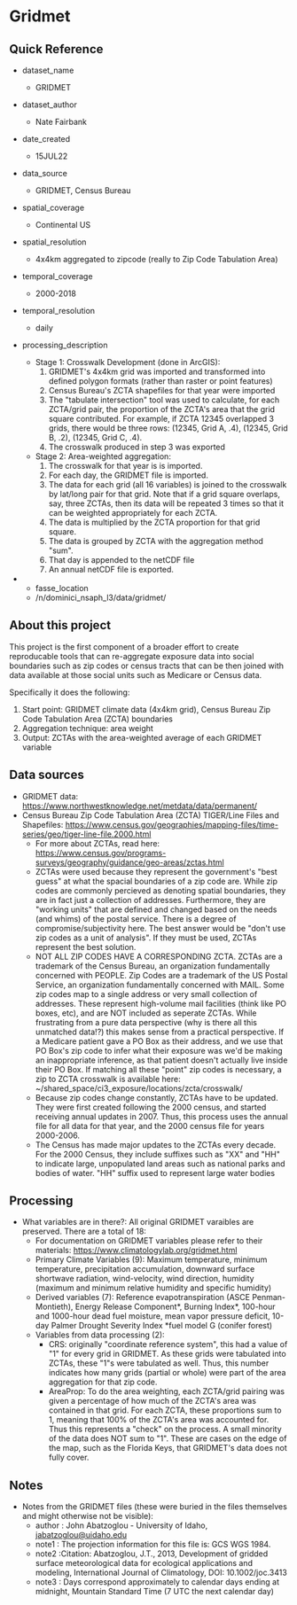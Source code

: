 # Gridmet

## Quick Reference
* dataset_name
  - GRIDMET
* dataset_author
  - Nate Fairbank
* date_created
  - 15JUL22
* data_source
  - GRIDMET, Census Bureau
* spatial_coverage
  - Continental US
* spatial_resolution
  - 4x4km aggregated to zipcode (really to Zip Code Tabulation Area)
* temporal_coverage
  - 2000-2018
* temporal_resolution
  - daily
* processing_description
  - Stage 1: Crosswalk Development (done in ArcGIS):
      1) GRIDMET's 4x4km grid was imported and transformed into defined polygon formats (rather than raster or point features)
      2) Census Bureau's ZCTA shapefiles for that year were imported
      3) The "tabulate intersection" tool was used to calculate, for each ZCTA/grid pair, the proportion of the ZCTA's area that the grid square contributed. For example, if ZCTA 12345 overlapped 3 grids, there would be three rows: (12345, Grid A, .4), (12345, Grid B, .2), (12345, Grid C, .4). 
      4) The crosswalk produced in step 3 was exported
  - Stage 2: Area-weighted aggregation:
      1) The crosswalk for that year is is imported. 
      2) For each day, the GRIDMET file is imported. 
      3) The data for each grid (all 16 variables) is joined to the crosswalk by lat/long pair for that grid. Note that if a grid square overlaps, say, three ZCTAs, then its data will be repeated 3 times so that it can be weighted appropriately for each ZCTA.
      4) The data is multiplied by the ZCTA proportion for that grid square. 
      5) The data is grouped by ZCTA with the aggregation method "sum". 
      6) That day is appended to the netCDF file
      7) An annual netCDF file is exported. 
      

* - fasse_location
  - /n/dominici_nsaph_l3/data/gridmet/

## About this project
This project is the first component of a broader effort to create reproducable tools that can re-aggregate exposure data into social boundaries such as zip codes or census tracts that can be then joined with data available at those social units such as Medicare or Census data. 

Specifically it does the following: 

1) Start point: GRIDMET climate data (4x4km grid), Census Bureau Zip Code Tabulation Area (ZCTA) boundaries
2) Aggregation technique: area weight
3) Output: ZCTAs with the area-weighted average of each GRIDMET variable

## Data sources

- GRIDMET data: https://www.northwestknowledge.net/metdata/data/permanent/
- Census Bureau Zip Code Tabulation Area (ZCTA) TIGER/Line Files and Shapefiles: https://www.census.gov/geographies/mapping-files/time-series/geo/tiger-line-file.2000.html
     - For more about ZCTAs, read here: https://www.census.gov/programs-surveys/geography/guidance/geo-areas/zctas.html
     - ZCTAs were used because they represent the government's "best guess" at what the spacial boundaries of a zip code are. While zip codes are commonly percieved as denoting spatial boundaries, they are in fact just a collection of addresses. Furthermore, they are "working units" that are defined and changed based on the needs (and whims) of the postal service. There is a degree of compromise/subjectivity here. The best answer would be "don't use zip codes as a unit of analysis". If they must be used, ZCTAs represent the best solution. 
     - NOT ALL ZIP CODES HAVE A CORRESPONDING ZCTA. ZCTAs are a trademark of the Census Bureau, an organization fundamentally concerned with PEOPLE. Zip Codes are a trademark of the US Postal Service, an organization fundamentally concerned with MAIL. Some zip codes map to a single address or very small collection of addresses. These represent high-volume mail facilities (think like PO boxes, etc), and are NOT included as seperate ZCTAs. While frustrating from a pure data perspective (why is there all this unmatched data!?) this makes sense from a practical perspective. If a Medicare patient gave a PO Box as their address, and we use that PO Box's zip code to infer what their exposure was we'd be making an inappropriate inference, as that patient doesn't actually live inside their PO Box. If matching all these "point" zip codes is necessary, a zip to ZCTA crosswalk is available here: ~/shared_space/ci3_exposure/locations/zcta/crosswalk/
     - Because zip codes change constantly, ZCTAs have to be updated. They were first created following the 2000 census, and started receiving annual updates in 2007. Thus, this process uses the annual file for all data for that year, and the 2000 census file for years 2000-2006.
     - The Census has made major updates to the ZCTAs every decade. For the 2000 Census, they include suffixes such as "XX" and "HH" to indicate large, unpopulated land areas such as national parks and bodies of water. 
"HH" suffix used to represent large water bodies

## Processing

- What variables are in there?: All original GRIDMET varaibles are preserved. There are a total of 18: 
     - For documentation on GRIDMET variables please refer to their materials: https://www.climatologylab.org/gridmet.html
     - Primary Climate Variables (9): Maximum temperature, minimum temperature, precipitation accumulation, downward surface shortwave radiation, wind-velocity, wind direction, humidity (maximum and minimum relative humidity and specific humidity)
     - Derived variables (7): Reference evapotranspiration (ASCE Penman-Montieth), Energy Release Component*, Burning Index*, 100-hour and 1000-hour dead fuel moisture, mean vapor pressure deficit, 10-day Palmer Drought Severity Index *fuel model G (conifer forest)
     - Variables from data processing (2):
          - CRS: originally "coordinate reference system", this had a value of "1" for every grid in GRIDMET. As these grids were tabulated into ZCTAs, these "1"s were tabulated as well. Thus, this number indicates how many grids (partial or whole) were part of the area aggregation for that zip code. 
          - AreaProp: To do the area weighting, each ZCTA/grid pairing was given a percentage of how much of the ZCTA's area was contained in that grid. For each ZCTA, these proportions sum to 1, meaning that 100% of the ZCTA's area was accounted for. Thus this represents a "check" on the process. A small minority of the data does NOT sum to "1". These are cases on the edge of the map, such as the Florida Keys, that GRIDMET's data does not fully cover. 

## Notes
- Notes from the GRIDMET files (these were buried in the files themselves and might otherwise not be visible):
    - author : John Abatzoglou - University of Idaho, jabatzoglou@uidaho.edu
    - note1 : The projection information for this file is: GCS WGS 1984.
    - note2 :Citation: Abatzoglou, J.T., 2013, Development of gridded surface meteorological data for ecological applications and modeling, International Journal of Climatology, DOI: 10.1002/joc.3413
    - note3 : Days correspond approximately to calendar days ending at midnight, Mountain Standard Time (7 UTC the next calendar day)

